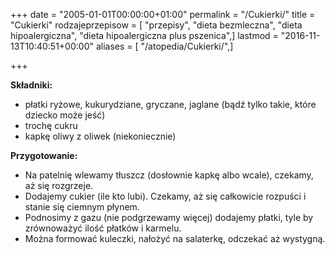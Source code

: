 +++
date = "2005-01-01T00:00:00+01:00"
permalink = "/Cukierki/"
title = "Cukierki"
rodzajeprzepisow = [ "przepisy", "dieta bezmleczna", "dieta hipoalergiczna", "dieta hipoalergiczna plus pszenica",]
lastmod = "2016-11-13T10:40:51+00:00"
aliases = [ "/atopedia/Cukierki/",]

+++

**Składniki:**

-   płatki ryżowe, kukurydziane, gryczane, jaglane (bądź tylko takie, które dziecko może jeść)
-   trochę cukru
-   kapkę oliwy z oliwek (niekoniecznie)

**Przygotowanie:**

-   Na patelnię wlewamy tłuszcz (dosłownie kapkę albo wcale), czekamy, aż się rozgrzeje.
-   Dodajemy cukier (ile kto lubi). Czekamy, aż się całkowicie rozpuści i stanie się ciemnym płynem.
-   Podnosimy z gazu (nie podgrzewamy więcej) dodajemy płatki, tyle by zrównoważyć ilość płatków i karmelu.
-   Można formować kuleczki, nałożyć na salaterkę, odczekać aż wystygną.
